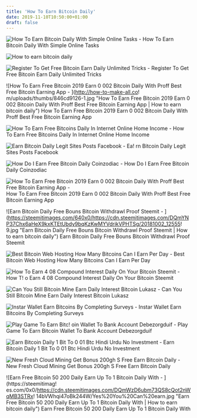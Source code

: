 ```yaml
---
title: 'How To Earn Bitcoin Daily'
date: 2019-11-10T10:50:00+01:00
draft: false
---
```


![How To Earn Bitcoin Daily With Simple Online Tasks - ](https://i.ytimg.com/vi/T-uw4VpXXr4/hqdefault.jpg "How To Earn Bitcoin Daily With Simple Online Tasks | How to earn bitcoin daily") How To Earn Bitcoin Daily With Simple Online Tasks

![How to earn bitcoin daily](https://qph.fs.quoracdn.net/main-qimg-c1a5f6f653b0cac85193c6eb7de95546 "How to earn bitcoin daily") 

![Register To Get Free Bitcoin Earn Daily Unlimited Tricks - ](https://3.bp.blogspot.com/-66F1ylIx9BM/WkO7WJdJgKI/AAAAAAAAn0U/-IatxNCfnSczRlGfKMfNwcyQ3cRVtsLkgCLcBGAs/s1600/free%2Bbitcoin%2Bregister.jpg "Register To Get Free Bitcoin Earn Daily Unlimited Tricks | How to earn bitcoin daily") Register To Get Free Bitcoin Earn Daily Unlimited Tricks

![How To Earn Free Bitcoin 2019 Earn 0 002 Bitcoin Daily With Proff Best Free Bitcoin Earning App - ](http://how-to-make-all.co!   m/uploads/thumbs/846cd9126-1.jpg "How To Earn Free Bitcoin 2019 Earn 0 002 Bitcoin Daily With Proff Best Free Bitcoin Earning App | How to earn bitcoin daily") How To Earn Free Bitcoin 2019 Earn 0 002 Bitcoin Daily With Proff Best Free Bitcoin Earning App

![How To Earn Free Bitcoins Daily In Internet Online Home Income - ](https://cdn-images-1.medium.com/max/1200/1*L_lbRxty-wH-kxcKFZdOLg.jpeg "How To Earn Free Bitcoins Daily In Internet Online Home Income | How to earn bitcoin daily") How To Earn Free Bitcoins Daily In Internet Online Home Income

![Earn Bitcoin Daily Legit Sites Posts Facebook - ](https://lookaside.fbsbx.com/lookaside/crawler/media/?media_id=1073233266194003 "Earn Bitcoin Daily !   Legit Sites Posts Facebook | How to earn bitcoin daily") Ea! rn Bitcoin Daily Legit Sites Posts Facebook

![How Do I Earn Free Bitcoin Daily Coinzodiac - ](https://coinzodiac.com/wp-content/uploads/2018/03/HOW-DO-I-EARN-FREE-BITCOIN-DAILY_.png "How Do I Earn Free Bitcoin Daily Coinzodiac | How to earn bitcoin daily") How Do I Earn Free Bitcoin Daily Coinzodiac

![How To Earn Free Bitcoin 2019 Earn 0 002 Bitcoin Daily With Proff Best Free Bitcoin Earning App - ](https://i.ytimg.com/vi/A5gbr4v4k9Q/maxresdefault.jpg "How To Earn Free Bitcoin 2019 Earn 0 002 Bitcoin Daily With Proff Best Free Bitcoin Earning App | How to earn bitcoin daily") How To Earn Free Bitcoin 2019 Earn 0 002 Bitcoin Daily With Proff Best Free Bitcoin Earning App

![Earn Bitcoin Daily Free Bouns Bitcoin Withdrawl Proof Steemit - ](https://steemitimages.com/640x0/https://cdn.steemitimages.com/DQmYNP37Chx6aHeX9kxKTEtUbdy9bqKzKwMYVdrikVPHTSg/20181002_12555!   9.jpg "Earn Bitcoin Daily Free Bouns Bitcoin Withdrawl Proof Steemit | How to earn bitcoin daily") Earn Bitcoin Daily Free Bouns Bitcoin Withdrawl Proof Steemit

![Best Bitcoin Web Hosting How Many Bitcoins Can I Earn Per Day - ](https://coinzodiac.com/wp-content/uploads/2018/08/hostinger-btcpayment-1024x467.png "Best Bitcoin Web Hosting How Many Bitcoins Can I Earn Per Day | How to earn bitcoin daily") Best Bitcoin Web Hosting How Many Bitcoins Can I Earn Per Day

![How To Earn 4 08 Compound Interest Daily On Your Bitcoin Steemit - ](https://steemitimages.com/DQmPrimxhmRffupUGT2uGi5UDGuZrF6XbKgXwHZ8iZAhTS1/bitcoin-interest.jpg "How To Earn 4 08 Compound Interest Daily On Your Bitcoin Steemit | How to earn bitcoin daily") How T! o Earn 4 08 Compound Interest Daily On Your Bitcoin Steemit

![Can You Still Bitcoin Mine Earn Daily Interest Bitcoin Lukasz - ](https://qph.fs.quoracdn.net/main-qimg-34ce98ebd2ddc9001d81e5d9392a1037 "Can You Still Bitcoin Mine Earn Daily Interest Bitcoin Lukasz | How to earn bitcoin daily") Can You Still Bitcoin Mine Earn Daily Interest Bitcoin Lukasz

![Instar Wallet Earn Bitcoins By Completing Surveys - ](https://3.bp.blogspot.com/-rdLIGRAByR8/XLwJeE2aCbI/AAAAAAAAAjU/wZHKQKpUN0Y_rQ16TAsZCcSWTjBIy76WACLcBGAs/s1600/D0hqa9uXQAUMq4r.jpg "Instar Wallet Earn Bitcoins By Completing Surveys | How to earn bitcoin daily") Instar Wallet Earn Bitcoins By Completing Surveys

![Play Game To Earn Bitc!   oin Wallet To Bank Account Debezorgduif - ](https://i2.wp.com/www.macobserver.com/wp-content/uploads/2017/08/blockchain-info-wallet-ethereum-screenshot.jpg?resize\\u003d350,200\\u0026ssl\\u003d1 "Play Game To Earn Bitcoin Wallet To Bank Account Debezorgduif | How to earn bitcoin daily") Play Game To Earn Bitcoin Wallet To Bank Account Debezorgduif

![Earn Bitcoin Daily 1 Bit To 0 01 Btc Hindi Urdu No Investment - ](https://i.pinimg.com/736x/d3/76/05/d37605d6aff691867d8e083833451faf.jpg "Earn Bitcoin Daily 1 Bit To 0 01 Btc Hindi Urdu No Investment | How to earn bitcoin daily") Earn Bitcoin Daily 1 Bit To 0 01 Btc Hindi Urdu No Investment

![New Fresh Cloud Mining Get Bonus 200gh S Free Earn Bitcoin Daily - ](https://i.ytimg.com/vi/hbNxkVIJHLE/hqdefault.jpg "New Fresh Cloud Mining Get Bonus 200gh S Free Earn Bitcoin Daily | How to earn bitcoin daily") New Fresh Cloud Mining Get Bonus 200gh S Free Earn Bitcoin Daily

![Earn Free Bitcoin 50 200 Daily Earn Up To 1 Bitcoin Daily With - ](https://steemitimag!   es.com/0x0/https://cdn.steemitimages.com/DQmWzD6ubm73QS8cQot2nWqMB3STRx!   14bVWhqi47oBk244W/Yes%20You%20Can%20earn.jpg "Earn Free Bitcoin 50 200 Daily Earn Up To 1 Bitcoin Daily With | How to earn bitcoin daily") Earn Free Bitcoin 50 200 Daily Earn Up To 1 Bitcoin Daily With